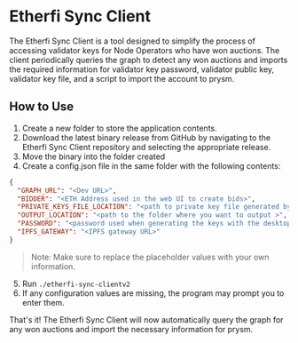 # Etherfi Sync Client
The Etherfi Sync Client is a tool designed to simplify the process of accessing validator keys for Node Operators who have won auctions. The client periodically queries the graph to detect any won auctions and imports the required information for validator key password, validator public key, validator key file, and a script to import the account to prysm.

## How to Use
1. Create a new folder to store the application contents.
2. Download the latest binary release from GitHub by navigating to the Etherfi Sync Client repository and selecting the appropriate release.
3. Move the binary into the folder created
4. Create a config.json file in the same folder with the following contents:
```json
{
  "GRAPH_URL": "<Dev URL>",
  "BIDDER": "<ETH Address used in the web UI to create bids>",
  "PRIVATE_KEYS_FILE_LOCATION": "<path to private key file generated by desktop app>",
  "OUTPUT_LOCATION": "<path to the folder where you want to output >",
  "PASSWORD": "<password used when generating the keys with the desktop app>",
  "IPFS_GATEWAY": "<IPFS gateway URL>"
}
```
> Note: Make sure to replace the placeholder values with your own information.
5. Run `./etherfi-sync-clientv2`
6. If any configuration values are missing, the program may prompt you to enter them.

That's it! The Etherfi Sync Client will now automatically query the graph for any won auctions and import the necessary information for prysm.